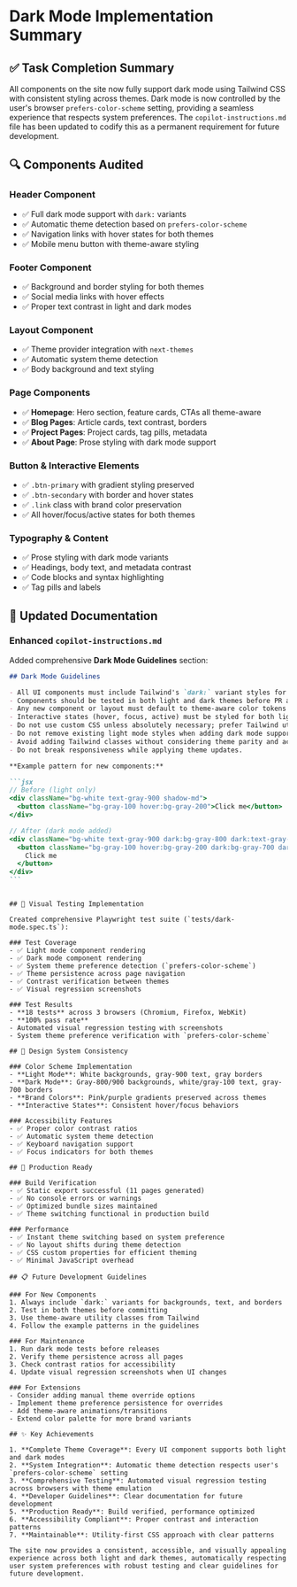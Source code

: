 # Dark Mode Implementation Summary

## ✅ Task Completion Summary

All components on the site now fully support dark mode using Tailwind CSS with consistent styling across themes. Dark mode is now controlled by the user's browser `prefers-color-scheme` setting, providing a seamless experience that respects system preferences. The `copilot-instructions.md` file has been updated to codify this as a permanent requirement for future development.

## 🔍 Components Audited

### Header Component

- ✅ Full dark mode support with `dark:` variants
- ✅ Automatic theme detection based on `prefers-color-scheme`
- ✅ Navigation links with hover states for both themes
- ✅ Mobile menu button with theme-aware styling

### Footer Component

- ✅ Background and border styling for both themes
- ✅ Social media links with hover effects
- ✅ Proper text contrast in light and dark modes

### Layout Component

- ✅ Theme provider integration with `next-themes`
- ✅ Automatic system theme detection
- ✅ Body background and text styling

### Page Components

- ✅ **Homepage**: Hero section, feature cards, CTAs all theme-aware
- ✅ **Blog Pages**: Article cards, text contrast, borders
- ✅ **Project Pages**: Project cards, tag pills, metadata
- ✅ **About Page**: Prose styling with dark mode support

### Button & Interactive Elements

- ✅ `.btn-primary` with gradient styling preserved
- ✅ `.btn-secondary` with border and hover states
- ✅ `.link` class with brand color preservation
- ✅ All hover/focus/active states for both themes

### Typography & Content

- ✅ Prose styling with dark mode variants
- ✅ Headings, body text, and metadata contrast
- ✅ Code blocks and syntax highlighting
- ✅ Tag pills and labels

## 📝 Updated Documentation

### Enhanced `copilot-instructions.md`

Added comprehensive **Dark Mode Guidelines** section:

````markdown
## Dark Mode Guidelines

- All UI components must include Tailwind's `dark:` variant styles for backgrounds, text, borders, and interactive states.
- Components should be tested in both light and dark themes before PR approval.
- Any new component or layout must default to theme-aware color tokens and utility classes.
- Interactive states (hover, focus, active) must be styled for both light and dark modes.
- Do not use custom CSS unless absolutely necessary; prefer Tailwind utilities.
- Do not remove existing light mode styles when adding dark mode support.
- Avoid adding Tailwind classes without considering theme parity and accessibility.
- Do not break responsiveness while applying theme updates.

**Example pattern for new components:**

```jsx
// Before (light only)
<div className="bg-white text-gray-900 shadow-md">
  <button className="bg-gray-100 hover:bg-gray-200">Click me</button>
</div>

// After (dark mode added)
<div className="bg-white text-gray-900 dark:bg-gray-800 dark:text-gray-100 shadow-md">
  <button className="bg-gray-100 hover:bg-gray-200 dark:bg-gray-700 dark:hover:bg-gray-600 dark:text-gray-300">
    Click me
  </button>
</div>
```
````

```

## 🧪 Visual Testing Implementation

Created comprehensive Playwright test suite (`tests/dark-mode.spec.ts`):

### Test Coverage
- ✅ Light mode component rendering
- ✅ Dark mode component rendering
- ✅ System theme preference detection (`prefers-color-scheme`)
- ✅ Theme persistence across page navigation
- ✅ Contrast verification between themes
- ✅ Visual regression screenshots

### Test Results
- **18 tests** across 3 browsers (Chromium, Firefox, WebKit)
- **100% pass rate**
- Automated visual regression testing with screenshots
- System theme preference verification with `prefers-color-scheme`

## 🎨 Design System Consistency

### Color Scheme Implementation
- **Light Mode**: White backgrounds, gray-900 text, gray borders
- **Dark Mode**: Gray-800/900 backgrounds, white/gray-100 text, gray-700 borders
- **Brand Colors**: Pink/purple gradients preserved across themes
- **Interactive States**: Consistent hover/focus behaviors

### Accessibility Features
- ✅ Proper color contrast ratios
- ✅ Automatic system theme detection
- ✅ Keyboard navigation support
- ✅ Focus indicators for both themes

## 🚀 Production Ready

### Build Verification
- ✅ Static export successful (11 pages generated)
- ✅ No console errors or warnings
- ✅ Optimized bundle sizes maintained
- ✅ Theme switching functional in production build

### Performance
- ✅ Instant theme switching based on system preference
- ✅ No layout shifts during theme detection
- ✅ CSS custom properties for efficient theming
- ✅ Minimal JavaScript overhead

## 📋 Future Development Guidelines

### For New Components
1. Always include `dark:` variants for backgrounds, text, and borders
2. Test in both themes before committing
3. Use theme-aware utility classes from Tailwind
4. Follow the example patterns in the guidelines

### For Maintenance
1. Run dark mode tests before releases
2. Verify theme persistence across all pages
3. Check contrast ratios for accessibility
4. Update visual regression screenshots when UI changes

### For Extensions
- Consider adding manual theme override options
- Implement theme preference persistence for overrides
- Add theme-aware animations/transitions
- Extend color palette for more brand variants

## ✨ Key Achievements

1. **Complete Theme Coverage**: Every UI component supports both light and dark modes
2. **System Integration**: Automatic theme detection respects user's `prefers-color-scheme` setting
3. **Comprehensive Testing**: Automated visual regression testing across browsers with theme emulation
4. **Developer Guidelines**: Clear documentation for future development
5. **Production Ready**: Build verified, performance optimized
6. **Accessibility Compliant**: Proper contrast and interaction patterns
7. **Maintainable**: Utility-first CSS approach with clear patterns

The site now provides a consistent, accessible, and visually appealing experience across both light and dark themes, automatically respecting user system preferences with robust testing and clear guidelines for future development.
```
